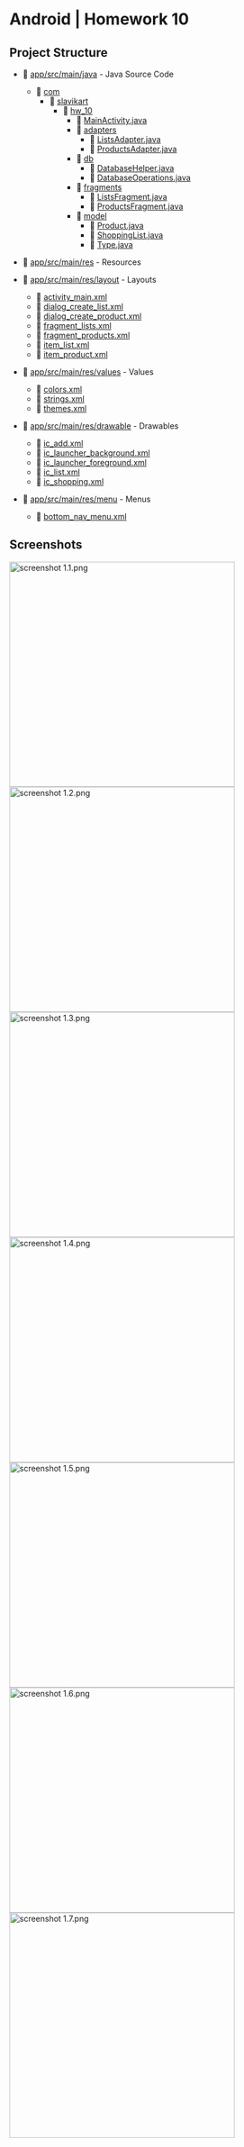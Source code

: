 # Android | Homework 10

## Project Structure


* 📁 [app/src/main/java](./app/src/main/java/) - Java Source Code
  * 📁 [com](./app/src/main/java/com/)
    * 📁 [slavikart](./app/src/main/java/com/slavikart/)
      * 📁 [hw_10](./app/src/main/java/com/slavikart/hw_10/)
        * 📄 [MainActivity.java](./app/src/main/java/com/slavikart/hw_10/MainActivity.java)
        * 📁 [adapters](./app/src/main/java/com/slavikart/hw_10/adapters/)
          * 📄 [ListsAdapter.java](./app/src/main/java/com/slavikart/hw_10/adapters/ListsAdapter.java)
          * 📄 [ProductsAdapter.java](./app/src/main/java/com/slavikart/hw_10/adapters/ProductsAdapter.java)
        * 📁 [db](./app/src/main/java/com/slavikart/hw_10/db/)
          * 📄 [DatabaseHelper.java](./app/src/main/java/com/slavikart/hw_10/db/DatabaseHelper.java)
          * 📄 [DatabaseOperations.java](./app/src/main/java/com/slavikart/hw_10/db/DatabaseOperations.java)
        * 📁 [fragments](./app/src/main/java/com/slavikart/hw_10/fragments/)
          * 📄 [ListsFragment.java](./app/src/main/java/com/slavikart/hw_10/fragments/ListsFragment.java)
          * 📄 [ProductsFragment.java](./app/src/main/java/com/slavikart/hw_10/fragments/ProductsFragment.java)
        * 📁 [model](./app/src/main/java/com/slavikart/hw_10/model/)
          * 📄 [Product.java](./app/src/main/java/com/slavikart/hw_10/model/Product.java)
          * 📄 [ShoppingList.java](./app/src/main/java/com/slavikart/hw_10/model/ShoppingList.java)
          * 📄 [Type.java](./app/src/main/java/com/slavikart/hw_10/model/Type.java)

* 📁 [app/src/main/res](./app/src/main/res/) - Resources

* 📁 [app/src/main/res/layout](./app/src/main/res/layout/) - Layouts
  * 📄 [activity_main.xml](./app/src/main/res/layout/activity_main.xml)
  * 📄 [dialog_create_list.xml](./app/src/main/res/layout/dialog_create_list.xml)
  * 📄 [dialog_create_product.xml](./app/src/main/res/layout/dialog_create_product.xml)
  * 📄 [fragment_lists.xml](./app/src/main/res/layout/fragment_lists.xml)
  * 📄 [fragment_products.xml](./app/src/main/res/layout/fragment_products.xml)
  * 📄 [item_list.xml](./app/src/main/res/layout/item_list.xml)
  * 📄 [item_product.xml](./app/src/main/res/layout/item_product.xml)

* 📁 [app/src/main/res/values](./app/src/main/res/values/) - Values
  * 📄 [colors.xml](./app/src/main/res/values/colors.xml)
  * 📄 [strings.xml](./app/src/main/res/values/strings.xml)
  * 📄 [themes.xml](./app/src/main/res/values/themes.xml)

* 📁 [app/src/main/res/drawable](./app/src/main/res/drawable/) - Drawables
  * 📄 [ic_add.xml](./app/src/main/res/drawable/ic_add.xml)
  * 📄 [ic_launcher_background.xml](./app/src/main/res/drawable/ic_launcher_background.xml)
  * 📄 [ic_launcher_foreground.xml](./app/src/main/res/drawable/ic_launcher_foreground.xml)
  * 📄 [ic_list.xml](./app/src/main/res/drawable/ic_list.xml)
  * 📄 [ic_shopping.xml](./app/src/main/res/drawable/ic_shopping.xml)

* 📁 [app/src/main/res/menu](./app/src/main/res/menu/) - Menus
  * 📄 [bottom_nav_menu.xml](./app/src/main/res/menu/bottom_nav_menu.xml)

## Screenshots

<img src="./screenshots/1.1.png" alt="screenshot 1.1.png" width="400"/>

<img src="./screenshots/1.2.png" alt="screenshot 1.2.png" width="400"/>

<img src="./screenshots/1.3.png" alt="screenshot 1.3.png" width="400"/>

<img src="./screenshots/1.4.png" alt="screenshot 1.4.png" width="400"/>

<img src="./screenshots/1.5.png" alt="screenshot 1.5.png" width="400"/>

<img src="./screenshots/1.6.png" alt="screenshot 1.6.png" width="400"/>

<img src="./screenshots/1.7.png" alt="screenshot 1.7.png" width="400"/>
